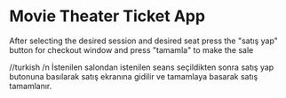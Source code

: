 # Movie Theater Ticket App

After selecting the desired session and desired seat press the "satış yap" button for checkout window and press "tamamla" to make the sale

//turkish /n
İstenilen salondan istenilen seans seçildikten sonra satış yap butonuna basılarak 
satış ekranına gidilir ve tamamlaya basarak satış tamamlanır.
